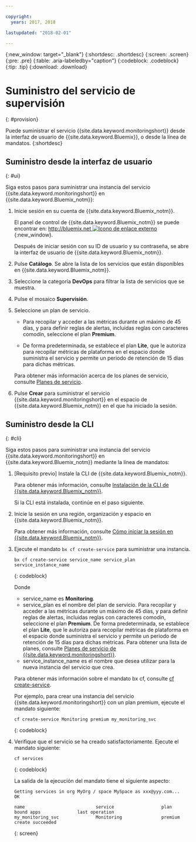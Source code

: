 ```yaml
---

copyright:
  years: 2017, 2018

lastupdated: "2018-02-01"

---
```


{:new_window: target="_blank"}
{:shortdesc: .shortdesc}
{:screen: .screen}
{:pre: .pre}
{:table: .aria-labeledby="caption"}
{:codeblock: .codeblock}
{:tip: .tip}
{:download: .download}



# Suministro del servicio de supervisión
{: #provision}

Puede suministrar el servicio {{site.data.keyword.monitoringshort}} desde la interfaz de usuario de {{site.data.keyword.Bluemix}}, o desde la línea de mandatos.
{:shortdesc}


## Suministro desde la interfaz de usuario
{: #ui}

Siga estos pasos para suministrar una instancia del servicio {{site.data.keyword.monitoringshort}} en {{site.data.keyword.Bluemix_notm}}:

1. Inicie sesión en su cuenta de {{site.data.keyword.Bluemix_notm}}.

    El panel de control de {{site.data.keyword.Bluemix_notm}} se puede encontrar en: [http://bluemix.net ![Icono de enlace externo](../../../icons/launch-glyph.svg "Icono de enlace externo")](http://bluemix.net){:new_window}.
    
	Después de iniciar sesión con su ID de usuario y su contraseña, se abre la interfaz de usuario de {{site.data.keyword.Bluemix_notm}}.

2. Pulse **Catálogo**. Se abre la lista de los servicios que están disponibles en {{site.data.keyword.Bluemix_notm}}.

3. Seleccione la categoría **DevOps** para filtrar la lista de servicios que se muestra.

4. Pulse el mosaico **Supervisión**.

5. Seleccione un plan de servicio. 

    * Para recopilar y acceder a las métricas durante un máximo de 45 días, y para definir reglas de alertas, incluidas reglas con caracteres comodín, seleccione el plan **Premium**. 
	
	* De forma predeterminada, se establece el plan **Lite**, que le autoriza para recopilar métricas de plataforma en el espacio donde suministra el servicio y permite un periodo de retención de 15 días para dichas métricas. 

    Para obtener más información acerca de los planes de servicio, consulte [Planes de servicio](/docs/services/cloud-monitoring/monitoring_ov.html#plan).
	
6. Pulse **Crear** para suministrar el servicio {{site.data.keyword.monitoringshort}} en el espacio de {{site.data.keyword.Bluemix_notm}} en el que ha iniciado la sesión.
  
 

## Suministro desde la CLI
{: #cli}

Siga estos pasos para suministrar una instancia del servicio {{site.data.keyword.monitoringshort}} en {{site.data.keyword.Bluemix_notm}} mediante la línea de mandatos:

1. [Requisito previo] Instale la CLI de {{site.data.keyword.Bluemix_notm}}.

   Para obtener más información, consulte [Instalación de la CLI de {{site.data.keyword.Bluemix_notm}}](/docs/cli/reference/bluemix_cli/download_cli.html#download_install).
   
   Si la CLI está instalada, continúe en el paso siguiente.
    
2. Inicie la sesión en una región, organización y espacio en {{site.data.keyword.Bluemix_notm}}. 

    Para obtener más información, consulte [Cómo iniciar la sesión en {{site.data.keyword.Bluemix_notm}}](/docs/services/cloud-monitoring/qa/cli_qa.html#login).
	
3. Ejecute el mandato `bx cf create-service` para suministrar una instancia.

    ```
	bx cf create-service service_name service_plan service_instance_name
	```
	{: codeblock}
	
	Donde
	
	* service_name es **Monitoring**.
	* service_plan es el nombre del plan de servicio. Para recopilar y acceder a las métricas durante un máximo de 45 días, y para definir reglas de alertas, incluidas reglas con caracteres comodín, seleccione el plan **Premium**. De forma predeterminada, se establece el plan **Lite**, que le autoriza para recopilar métricas de plataforma en el espacio donde suministra el servicio y permite un periodo de retención de 15 días para dichas métricas. Para obtener una lista de planes, consulte [Planes de servicio de {{site.data.keyword.monitoringshort}}](/docs/services/cloud-monitoring/monitoring_ov.html#plan).
	* service_instance_name es el nombre que desea utilizar para la nueva instancia del servicio que crea.
	
	Para obtener más información sobre el mandato bx cf, consulte [cf create-service](/docs/cli/reference/cfcommands/index.html#cf_create-service).

	Por ejemplo, para crear una instancia del servicio {{site.data.keyword.monitoringshort}} con un plan premium, ejecute el mandato siguiente:
	
	```
	cf create-service Monitoring premium my_monitoring_svc
	```
	{: codeblock}
	
4. Verifique que el servicio se ha creado satisfactoriamente. Ejecute el mandato siguiente:

    ```	
	cf services
	```
	{: codeblock}
	
	La salida de la ejecución del mandato tiene el siguiente aspecto:
	
	```
    Getting services in org MyOrg / space MySpace as xxx@yyy.com...
    OK
    
    name                           service                  plan                   bound apps              last operation
    my_monitoring_svc              Monitoring               premium                                        create succeeded
	```
	{: screen}

	



